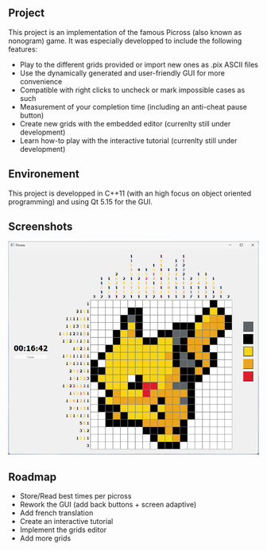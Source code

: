 ## Project

This project is an implementation of the famous Picross (also known as nonogram) game.
It was especially developped to include the following features:
- Play to the different grids provided or import new ones as .pix ASCII files
- Use the dynamically generated and user-friendly  GUI for more convenience
- Compatible with right clicks to uncheck or mark impossible cases as such
- Measurement of your completion time (including an anti-cheat pause button)
- Create new grids with the embedded editor (currenlty still under development)
- Learn how-to play with the interactive tutorial (currenlty still under development)

## Environement

This project is developped in C++11 (with an high focus on object oriented programming) and using Qt 5.15 for the GUI.

## Screenshots

![Screenshot](PicrossScreenshot.png)

## Roadmap

- Store/Read best times per picross
- Rework the GUI (add back buttons + screen adaptive)
- Add french translation
- Create an interactive tutorial
- Implement the grids editor
- Add more grids